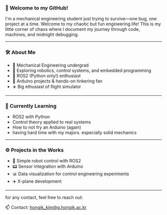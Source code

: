 ### 👋 Welcome to my GitHub!

I'm a mechanical engineering student just trying to survive—one bug, one project at a time. Welcome to my chaotic but fun engineering life! 
This is my little corner of chaos where I document my journey through code, machines, and midnight debugging.

---

### 🛠 About Me

- 🏫 Mechanical Engineering undergrad  
- 🤖 Exploring robotics, control systems, and embedded programming  
- 🐍 ROS2 (Python only!) enthusiast  
- 🔧 Arduino projects & hands-on tinkering fan
- ✈️ Big ethusiast of flight simulator

---

### 🌱 Currently Learning

- ROS2 with Python  
- Control theory applied to real systems  
- How to not fry an Arduino (again)
- having hard time with my majors. especially solid mechanics

---

### ⚙️ Projects in the Works

- 🤖 Simple robot control with ROS2  
- 📟 Sensor integration with Arduino  
- 📊 Data visualization for control engineering experiments
- ✈️ X-plane development 

---

for any contact, feel free to reach out:

📫 Contact: [hongik_kim@g.hongik.ac.kr](mailto:hongik_kim@g.hongik.ac.kr)
